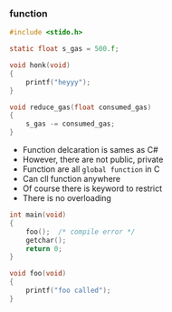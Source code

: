 ### function
```c
#include <stido.h>

static float s_gas = 500.f;

void honk(void)
{
    printf("heyyy");
}

void reduce_gas(float consumed_gas)
{
    s_gas -= consumed_gas;
}
```
- Function delcaration is sames as C#
- However, there are not public, private
- Function are all `global function` in C
- Can cll function anywhere
- Of course there is keyword to restrict
- There is no overloading

```c
int main(void)
{
    foo();  /* compile error */
    getchar();
    return 0;
}

void foo(void)
{
    printf("foo called");
}
```